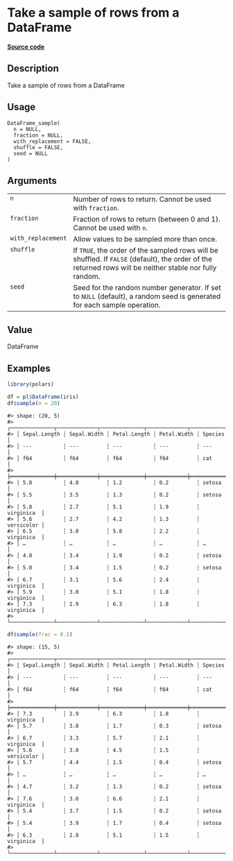 

# Take a sample of rows from a DataFrame

[**Source code**](https://github.com/pola-rs/r-polars/tree/main/R/dataframe__frame.R#L1852)

## Description

Take a sample of rows from a DataFrame

## Usage

<pre><code class='language-R'>DataFrame_sample(
  n = NULL,
  fraction = NULL,
  with_replacement = FALSE,
  shuffle = FALSE,
  seed = NULL
)
</code></pre>

## Arguments

<table>
<tr>
<td style="white-space: nowrap; font-family: monospace; vertical-align: top">
<code id="DataFrame_sample_:_n">n</code>
</td>
<td>
Number of rows to return. Cannot be used with <code>fraction</code>.
</td>
</tr>
<tr>
<td style="white-space: nowrap; font-family: monospace; vertical-align: top">
<code id="DataFrame_sample_:_fraction">fraction</code>
</td>
<td>
Fraction of rows to return (between 0 and 1). Cannot be used with
<code>n</code>.
</td>
</tr>
<tr>
<td style="white-space: nowrap; font-family: monospace; vertical-align: top">
<code id="DataFrame_sample_:_with_replacement">with_replacement</code>
</td>
<td>
Allow values to be sampled more than once.
</td>
</tr>
<tr>
<td style="white-space: nowrap; font-family: monospace; vertical-align: top">
<code id="DataFrame_sample_:_shuffle">shuffle</code>
</td>
<td>
If <code>TRUE</code>, the order of the sampled rows will be shuffled. If
<code>FALSE</code> (default), the order of the returned rows will be
neither stable nor fully random.
</td>
</tr>
<tr>
<td style="white-space: nowrap; font-family: monospace; vertical-align: top">
<code id="DataFrame_sample_:_seed">seed</code>
</td>
<td>
Seed for the random number generator. If set to <code>NULL</code>
(default), a random seed is generated for each sample operation.
</td>
</tr>
</table>

## Value

DataFrame

## Examples

``` r
library(polars)

df = pl$DataFrame(iris)
df$sample(n = 20)
```

    #> shape: (20, 5)
    #> ┌──────────────┬─────────────┬──────────────┬─────────────┬────────────┐
    #> │ Sepal.Length ┆ Sepal.Width ┆ Petal.Length ┆ Petal.Width ┆ Species    │
    #> │ ---          ┆ ---         ┆ ---          ┆ ---         ┆ ---        │
    #> │ f64          ┆ f64         ┆ f64          ┆ f64         ┆ cat        │
    #> ╞══════════════╪═════════════╪══════════════╪═════════════╪════════════╡
    #> │ 5.8          ┆ 4.0         ┆ 1.2          ┆ 0.2         ┆ setosa     │
    #> │ 5.5          ┆ 3.5         ┆ 1.3          ┆ 0.2         ┆ setosa     │
    #> │ 5.8          ┆ 2.7         ┆ 5.1          ┆ 1.9         ┆ virginica  │
    #> │ 5.6          ┆ 2.7         ┆ 4.2          ┆ 1.3         ┆ versicolor │
    #> │ 6.5          ┆ 3.0         ┆ 5.8          ┆ 2.2         ┆ virginica  │
    #> │ …            ┆ …           ┆ …            ┆ …           ┆ …          │
    #> │ 4.8          ┆ 3.4         ┆ 1.9          ┆ 0.2         ┆ setosa     │
    #> │ 5.0          ┆ 3.4         ┆ 1.5          ┆ 0.2         ┆ setosa     │
    #> │ 6.7          ┆ 3.1         ┆ 5.6          ┆ 2.4         ┆ virginica  │
    #> │ 5.9          ┆ 3.0         ┆ 5.1          ┆ 1.8         ┆ virginica  │
    #> │ 7.3          ┆ 2.9         ┆ 6.3          ┆ 1.8         ┆ virginica  │
    #> └──────────────┴─────────────┴──────────────┴─────────────┴────────────┘

``` r
df$sample(frac = 0.1)
```

    #> shape: (15, 5)
    #> ┌──────────────┬─────────────┬──────────────┬─────────────┬────────────┐
    #> │ Sepal.Length ┆ Sepal.Width ┆ Petal.Length ┆ Petal.Width ┆ Species    │
    #> │ ---          ┆ ---         ┆ ---          ┆ ---         ┆ ---        │
    #> │ f64          ┆ f64         ┆ f64          ┆ f64         ┆ cat        │
    #> ╞══════════════╪═════════════╪══════════════╪═════════════╪════════════╡
    #> │ 7.3          ┆ 2.9         ┆ 6.3          ┆ 1.8         ┆ virginica  │
    #> │ 5.7          ┆ 3.8         ┆ 1.7          ┆ 0.3         ┆ setosa     │
    #> │ 6.7          ┆ 3.3         ┆ 5.7          ┆ 2.1         ┆ virginica  │
    #> │ 5.6          ┆ 3.0         ┆ 4.5          ┆ 1.5         ┆ versicolor │
    #> │ 5.7          ┆ 4.4         ┆ 1.5          ┆ 0.4         ┆ setosa     │
    #> │ …            ┆ …           ┆ …            ┆ …           ┆ …          │
    #> │ 4.7          ┆ 3.2         ┆ 1.3          ┆ 0.2         ┆ setosa     │
    #> │ 7.6          ┆ 3.0         ┆ 6.6          ┆ 2.1         ┆ virginica  │
    #> │ 5.4          ┆ 3.7         ┆ 1.5          ┆ 0.2         ┆ setosa     │
    #> │ 5.4          ┆ 3.9         ┆ 1.7          ┆ 0.4         ┆ setosa     │
    #> │ 6.3          ┆ 2.8         ┆ 5.1          ┆ 1.5         ┆ virginica  │
    #> └──────────────┴─────────────┴──────────────┴─────────────┴────────────┘

